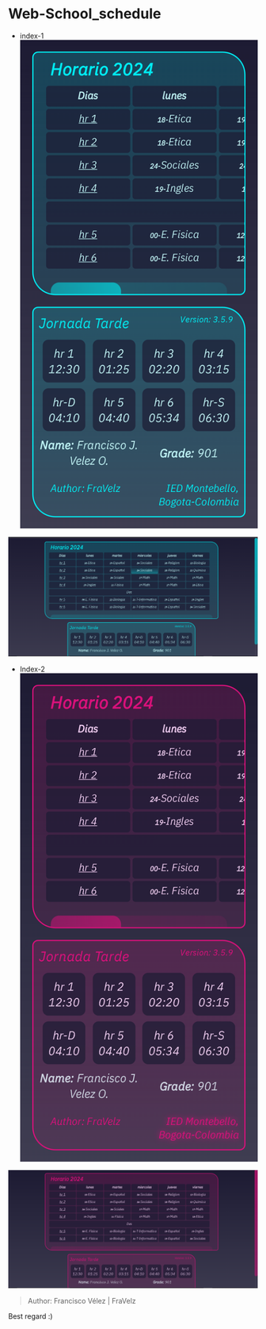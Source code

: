 # Web-School_schedule

* index-1
![Image 1](./Images/index1-movil.png)

![Image 2](./Images/index1-pc.png)

* Index-2
![Image 3](./Images/index2-movil.png)

![Image 4](./Images/index2-pc.png)


> Author: Francisco Vélez | FraVelz

Best regard :)
